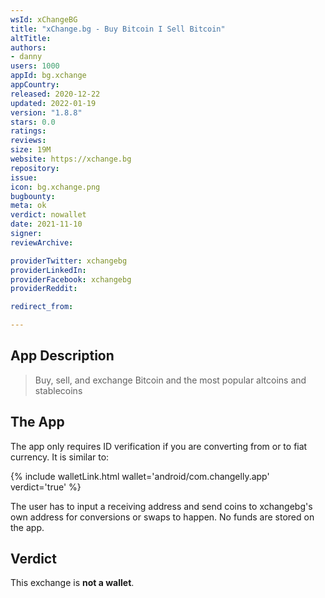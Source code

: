 ```yaml
---
wsId: xChangeBG
title: "xChange.bg - Buy Bitcoin I Sell Bitcoin"
altTitle: 
authors:
- danny
users: 1000
appId: bg.xchange
appCountry: 
released: 2020-12-22
updated: 2022-01-19
version: "1.8.8"
stars: 0.0
ratings: 
reviews: 
size: 19M
website: https://xchange.bg
repository: 
issue: 
icon: bg.xchange.png
bugbounty: 
meta: ok
verdict: nowallet
date: 2021-11-10
signer: 
reviewArchive:

providerTwitter: xchangebg
providerLinkedIn: 
providerFacebook: xchangebg
providerReddit: 

redirect_from:

---
```


## App Description

>  Buy, sell, and exchange Bitcoin and the most popular altcoins and stablecoins

## The App

The app only requires ID verification if you are converting from or to fiat currency. It is similar to:

{% include walletLink.html wallet='android/com.changelly.app' verdict='true' %}

The user has to input a receiving address and send coins to xchangebg's own address for conversions or swaps to happen. No funds are stored on the app.

## Verdict

This exchange is **not a wallet**.

